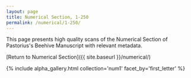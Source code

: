 ```yaml
---
layout: page
title: Numerical Section, 1-250
permalink: /numerical/1-250/
---
```


This page presents high quality scans of the Numerical Section of Pastorius's Beehive Manuscript with relevant metadata.

[Return to Numerical Section]({{ site.baseurl }}/numerical/)

{% include alpha_gallery.html collection='num1' facet_by='first_letter' %}

